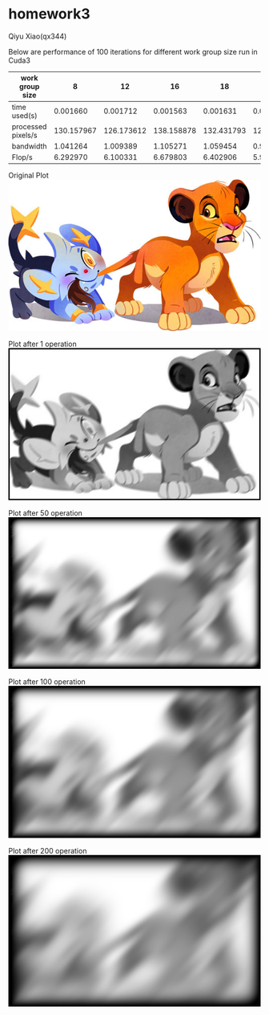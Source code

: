 # homework3
Qiyu Xiao(qx344)


Below are performance of 100 iterations for different work group size run in Cuda3 

| work group size | 8 | 12 | 16 | 18 | 20 |
| --- | --- | --- | --- | --- | --- | 
| time used(s) | 0.001660 | 0.001712 | 0.001563 | 0.001631 | 0.001748 | 
| processed pixels/s | 130.157967 | 126.173612  | 138.158878 | 132.431793 | 123.545038 | 
| bandwidth | 1.041264 | 1.009389 | 1.105271 | 1.059454 | 0.988360 | 
| Flop/s | 6.292970 | 6.100331 | 6.679803 | 6.402906 | 5.973243 | 




Original Plot 
![image](https://github.com/qyxiao/HPChomework5/blob/master/Plot/test.jpg)


Plot after 1 operation
![image](https://github.com/qyxiao/HPChomework5/blob/master/Plot/output1.png)


Plot after 50 operation
![image](https://github.com/qyxiao/HPChomework5/blob/master/Plot/output50.png)


Plot after 100 operation
![image](https://github.com/qyxiao/HPChomework5/blob/master/Plot/output100.png)


Plot after 200 operation
![image](https://github.com/qyxiao/HPChomework5/blob/master/Plot/output200.png)


